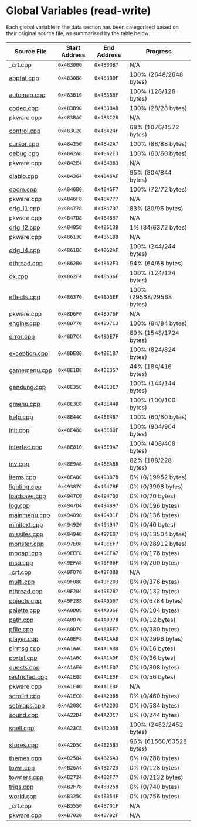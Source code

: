 # Global Variables (read-write)

Each global variable in the data section has been categorised based on their original source file, as summarised by the table below.

| Source File                     | Start Address | End Address | Progress                 |
|---------------------------------|---------------|-------------|--------------------------|
| _crt.cpp                        | `0x483000`    | `0x4830B7`  | N/A                      |
| [appfat.cpp](appfat.md)         | `0x4830B8`    | `0x483B0F`  | 100% (2648/2648 bytes)   |
| [automap.cpp](automap.md)       | `0x483B10`    | `0x483B8F`  | 100% (128/128 bytes)     |
| [codec.cpp](codec.md)           | `0x483B90`    | `0x483BAB`  | 100% (28/28 bytes)       |
| pkware.cpp                      | `0x483BAC`    | `0x483C2B`  | N/A                      |
| [control.cpp](control.md)       | `0x483C2C`    | `0x48424F`  | 68% (1076/1572 bytes)    |
| [cursor.cpp](cursor.md)         | `0x484250`    | `0x4842A7`  | 100% (88/88 bytes)       |
| [debug.cpp](debug.md)           | `0x4842A8`    | `0x4842E3`  | 100% (60/60 bytes)       |
| pkware.cpp                      | `0x4842E4`    | `0x484363`  | N/A                      |
| [diablo.cpp](diablo.md)         | `0x484364`    | `0x4846AF`  | 95% (804/844 bytes)      |
| [doom.cpp](doom.md)             | `0x4846B0`    | `0x4846F7`  | 100% (72/72 bytes)       |
| pkware.cpp                      | `0x4846F8`    | `0x484777`  | N/A                      |
| [drlg_l1.cpp](drlg_l1.md)       | `0x484778`    | `0x4847D7`  | 83% (80/96 bytes)        |
| pkware.cpp                      | `0x4847D8`    | `0x484857`  | N/A                      |
| [drlg_l2.cpp](drlg_l2.md)       | `0x484858`    | `0x48613B`  | 1% (84/6372 bytes)       |
| pkware.cpp                      | `0x48613C`    | `0x4861BB`  | N/A                      |
| [drlg_l4.cpp](drlg_l4.md)       | `0x4861BC`    | `0x4862AF`  | 100% (244/244 bytes)     |
| [dthread.cpp](dthread.md)       | `0x4862B0`    | `0x4862F3`  | 94% (64/68 bytes)        |
| [dx.cpp](dx.md)                 | `0x4862F4`    | `0x48636F`  | 100% (124/124 bytes)     |
| [effects.cpp](effects.md)       | `0x486370`    | `0x48D6EF`  | 100% (29568/29568 bytes) |
| pkware.cpp                      | `0x48D6F0`    | `0x48D76F`  | N/A                      |
| [engine.cpp](engine.md)         | `0x48D770`    | `0x48D7C3`  | 100% (84/84 bytes)       |
| [error.cpp](error.md)           | `0x48D7C4`    | `0x48DE7F`  | 89% (1548/1724 bytes)    |
| [exception.cpp](exception.md)   | `0x48DE80`    | `0x48E1B7`  | 100% (824/824 bytes)     |
| [gamemenu.cpp](gamemenu.md)     | `0x48E1B8`    | `0x48E357`  | 44% (184/416 bytes)      |
| [gendung.cpp](gendung.md)       | `0x48E358`    | `0x48E3E7`  | 100% (144/144 bytes)     |
| [gmenu.cpp](gmenu.md)           | `0x48E3E8`    | `0x48E44B`  | 100% (100/100 bytes)     |
| [help.cpp](help.md)             | `0x48E44C`    | `0x48E487`  | 100% (60/60 bytes)       |
| [init.cpp](init.md)             | `0x48E488`    | `0x48E80F`  | 100% (904/904 bytes)     |
| [interfac.cpp](interfac.md)     | `0x48E810`    | `0x48E9A7`  | 100% (408/408 bytes)     |
| [inv.cpp](inv.md)               | `0x48E9A8`    | `0x48EA8B`  | 82% (188/228 bytes)      |
| [items.cpp](items.md)           | `0x48EA8C`    | `0x49387B`  | 0% (0/19952 bytes)       |
| [lighting.cpp](lighting.md)     | `0x49387C`    | `0x4947BF`  | 0% (0/3908 bytes)        |
| [loadsave.cpp](loadsave.md)     | `0x4947C0`    | `0x4947D3`  | 0% (0/20 bytes)          |
| [log.cpp](log.md)               | `0x4947D4`    | `0x494897`  | 0% (0/196 bytes)         |
| [mainmenu.cpp](mainmenu.md)     | `0x494898`    | `0x49491F`  | 0% (0/136 bytes)         |
| [minitext.cpp](minitext.md)     | `0x494920`    | `0x494947`  | 0% (0/40 bytes)          |
| [missiles.cpp](missiles.md)     | `0x494948`    | `0x497E07`  | 0% (0/13504 bytes)       |
| [monster.cpp](monster.md)       | `0x497E08`    | `0x49EEF7`  | 0% (0/28912 bytes)       |
| [mpqapi.cpp](mpqapi.md)         | `0x49EEF8`    | `0x49EFA7`  | 0% (0/176 bytes)         |
| [msg.cpp](msg.md)               | `0x49EFA8`    | `0x49F06F`  | 0% (0/200 bytes)         |
| _crt.cpp                        | `0x49F070`    | `0x49F08B`  | N/A                      |
| [multi.cpp](multi.md)           | `0x49F08C`    | `0x49F203`  | 0% (0/376 bytes)         |
| [nthread.cpp](nthread.md)       | `0x49F204`    | `0x49F287`  | 0% (0/132 bytes)         |
| [objects.cpp](objects.md)       | `0x49F288`    | `0x4A0D07`  | 0% (0/6784 bytes)        |
| [palette.cpp](palette.md)       | `0x4A0D08`    | `0x4A0D6F`  | 0% (0/104 bytes)         |
| [path.cpp](path.md)             | `0x4A0D70`    | `0x4A0D7B`  | 0% (0/12 bytes)          |
| [pfile.cpp](pfile.md)           | `0x4A0D7C`    | `0x4A0EF7`  | 0% (0/380 bytes)         |
| [player.cpp](player.md)         | `0x4A0EF8`    | `0x4A1AAB`  | 0% (0/2996 bytes)        |
| [plrmsg.cpp](plrmsg.md)         | `0x4A1AAC`    | `0x4A1ABB`  | 0% (0/16 bytes)          |
| [portal.cpp](portal.md)         | `0x4A1ABC`    | `0x4A1ADF`  | 0% (0/36 bytes)          |
| [quests.cpp](quests.md)         | `0x4A1AE0`    | `0x4A1E07`  | 0% (0/808 bytes)         |
| [restricted.cpp](restricted.md) | `0x4A1E08`    | `0x4A1E3F`  | 0% (0/56 bytes)          |
| pkware.cpp                      | `0x4A1E40`    | `0x4A1EBF`  | N/A                      |
| [scrollrt.cpp](scrollrt.md)     | `0x4A1EC0`    | `0x4A208B`  | 0% (0/460 bytes)         |
| [setmaps.cpp](setmaps.md)       | `0x4A208C`    | `0x4A22D3`  | 0% (0/584 bytes)         |
| [sound.cpp](sound.md)           | `0x4A22D4`    | `0x4A23C7`  | 0% (0/244 bytes)         |
| [spell.cpp](spell.md)           | `0x4A23C8`    | `0x4A2D5B`  | 100% (2452/2452 bytes)   |
| [stores.cpp](stores.md)         | `0x4A2D5C`    | `0x4B2583`  | 96% (61560/63528 bytes)  |
| [themes.cpp](themes.md)         | `0x4B2584`    | `0x4B26A3`  | 0% (0/288 bytes)         |
| [town.cpp](town.md)             | `0x4B26A4`    | `0x4B2723`  | 0% (0/128 bytes)         |
| [towners.cpp](towners.md)       | `0x4B2724`    | `0x4B2F77`  | 0% (0/2132 bytes)        |
| [trigs.cpp](trigs.md)           | `0x4B2F78`    | `0x4B325B`  | 0% (0/740 bytes)         |
| [world.cpp](world.md)           | `0x4B325C`    | `0x4B354F`  | 0% (0/756 bytes)         |
| _crt.cpp                        | `0x4B3550`    | `0x4B701F`  | N/A                      |
| pkware.cpp                      | `0x4B7020`    | `0x4B792F`  | N/A                      |
